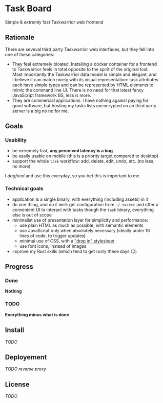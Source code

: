 Task Board
==========

Simple & extremly fast Taskwarrior web frontend


## Rationale

There are seveval third party Taskwarrior web interfaces, but they fell into one of these categories:

* They feel extremely bloated. Installing a docker container for a frontend to Taskwarrior feels in total opposite to the spirit of the original tool. Most importantly the Taskwarrior data model is simple and elegant, and I believe it can match nicely with its visual representation: task attributes each have simple types and can be represented by HTML elements to mimic the command line UI. There is no need for that latest fancy JavaScript framework BS, less is more.
* They are commercial applications. I have nothing against paying for good software, but hosting my tasks lists unencrypted on an third party server is a big no no for me.


## Goals

### Usability

* be extremely fast, **any perceived latency is a bug**
* be easily usable on mobile (this is a priority target compared to desktop)
* support the whole `task` workflow: add, delete, edit, undo, etc. (no less, no more)

I *dogfood* and use this everyday, so you bet this is important to me.

### Technical goals

* application is a single binary, with everything (including assets) in it
* do one thing, and do it well: get configuration from `~/.taskrc` and offer a convenient UI to interact with tasks though the `task` binary, everything else is out of scope
* minimalist use of presentation layer for simplicity and performance:
    * use plain HTML as much as possible, with semantic elements
    * use JavaScript only when absolutely necessary (ideally under 10 lines of code, to trigger updates)
    * minimal use of CSS, with a ["drop in" stylesheet](https://github.com/dohliam/dropin-minimal-css#list-of-frameworks)
    * use font icons, instead of images
* improve my Rust skills (which tend to get rusty these days :smirk:)


## Progress

### Done

**Nothing**

### TODO

**Everything minus what is done**


## Install

*TODO*


## Deployement

*TODO reverse proxy*


## License

*TODO*
